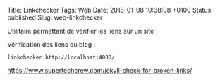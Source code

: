 Title: Linkchecker
Tags: Web
Date: 2018-01-08 10:38:08 +0100
Status: published
Slug: web-linkchecker

Utilitaire permettant de vérifier les liens sur un site

Vérification des liens du blog :

	linkchecker http://localhost:4000/

<https://www.supertechcrew.com/jekyll-check-for-broken-links/>
